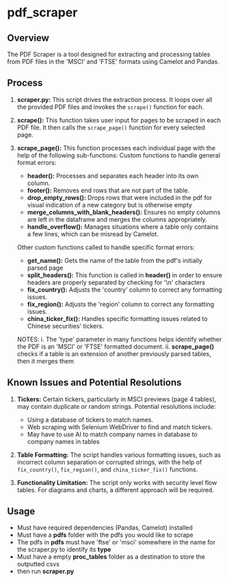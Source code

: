 # pdf_scraper

## Overview
The PDF Scraper is a tool designed for extracting and processing tables from PDF files in the 'MSCI' and 'FTSE' formats using Camelot and Pandas.
## Process
1. **scraper.py:** This script drives the extraction process. It loops over all the provided PDF files and invokes the `scrape()` function for each.

2. **scrape():** This function takes user input for pages to be scraped in each PDF file. It then calls the `scrape_page()` function for every selected page.

3. **scrape_page():** This function processes each individual page with the help of the following sub-functions:
   Custom functions to handle general format errors:
   - **header():** Processes and separates each header into its own column.
   - **footer():** Removes end rows that are not part of the table.
   - **drop_empty_rows():** Drops rows that were included in the pdf for visual indication of a new category but is otherwise empty
   - **merge_columns_with_blank_headers():** Ensures no empty columns are left in the dataframe and merges the columns appropriately.
   - **handle_overflow():** Manages situations where a table only contains a few lines, which can be misread by Camelot.

   Other custom functions called to handle specific format errors:
   - **get_name():** Gets the name of the table from the pdf's initially parsed page
   - **split_headers():** This function is called in **header()** in order to ensure headers are properly separated by checking for '\n' characters
   - **fix_country():** Adjusts the 'country' column to correct any formatting issues.
   - **fix_region():** Adjusts the 'region' column to correct any formatting issues.
   - **china_ticker_fix():** Handles specific formatting issues related to Chinese securities' tickers.

   NOTES:
   i. The 'type' parameter in many functions helps identify whether the PDF is an 'MSCI' or 'FTSE' formatted document.
   ii. **scrape_page()** checks if a table is an extension of another previously parsed tables, then it merges them

## Known Issues and Potential Resolutions

1. **Tickers:** Certain tickers, particularly in MSCI previews (page 4 tables), may contain duplicate or random strings. Potential resolutions include:
   - Using a database of tickers to match names.
   - Web scraping with Selenium WebDriver to find and match tickers.
   - May have to use AI to match company names in database to company names in tables

2. **Table Formatting:** The script handles various formatting issues, such as incorrect column separation or corrupted strings, with the help of `fix_country()`, `fix_region()`, and `china_ticker_fix()` functions.

3. **Functionality Limitation:** The script only works with security level flow tables. For diagrams and charts, a different approach will be required.

## Usage
- Must have required dependencies (Pandas, Camelot) installed
- Must have a **pdfs** folder with the pdfs you would like to scrape
- The pdfs in **pdfs** must have 'ftse' or 'msci' somewhere in the name for the scraper.py to identify its **type**
- Must have a empty **proc_tables** folder as a destination to store the outputted csvs
- then run **scraper.py**
